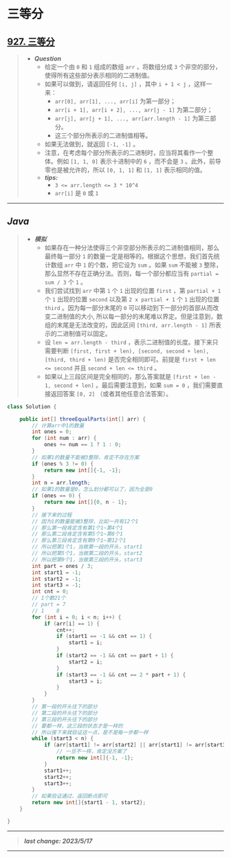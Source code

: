 # 三等分

## [927. 三等分](https://leetcode.cn/problems/three-equal-parts/)

> - ***Question***
>   - 给定一个由 `0` 和 `1` 组成的数组 `arr` ，将数组分成 `3` 个非空的部分，使得所有这些部分表示相同的二进制值。
>   - 如果可以做到，请返回任何 `[i, j]` ，其中 `i + 1 < j` ，这样一来：
>     - `arr[0], arr[1], ..., arr[i]` 为第一部分；
>     - `arr[i + 1], arr[i + 2], ..., arr[j - 1]` 为第二部分；
>     - `arr[j], arr[j + 1], ..., arr[arr.length - 1]` 为第三部分。
>     - 这三个部分所表示的二进制值相等。
>   - 如果无法做到，就返回 `[-1, -1]` 。
>   - 注意，在考虑每个部分所表示的二进制时，应当将其看作一个整体。例如 `[1, 1, 0]` 表示十进制中的 `6` ，而不会是 `3` 。此外，前导零也是被允许的，所以 `[0, 1, 1]` 和 `[1, 1]` 表示相同的值。
>   - ***tips:***
>     - `3 <= arr.length <= 3 * 10^4`
>     - `arr[i]` 是 `0` 或 `1`

---

## *Java*

> - ***模拟***
>   - 如果存在一种分法使得三个非空部分所表示的二进制值相同，那么最终每一部分 `1` 的数量一定是相等的。根据这个思想，我们首先统计数组 `arr` 中 `1` 的个数，把它设为 `sum` 。如果 `sum` 不能被 `3` 整除，那么显然不存在正确分法。否则，每一个部分都应当有 `partial = sum / 3` 个 `1` 。
>   - 我们尝试找到 `arr` 中第 `1` 个 `1` 出现的位置 `first` ，第 `partial + 1` 个 `1` 出现的位置 `second` 以及第 `2 x partial + 1` 个 `1` 出现的位置 `third` 。因为每一部分末尾的 `0` 可以移动到下一部分的首部从而改变二进制值的大小, 所以每一部分的末尾难以界定。但是注意到，数组的末尾是无法改变的，因此区间 `[third, arr.length - 1]` 所表示的二进制值可以固定。
>   - 设 `len = arr.length - third` ，表示二进制值的长度。接下来只需要判断 `[first, first + len), [second, second + len), [third, third + len)` 是否完全相同即可。前提是 `first + len <= second` 并且 `second + len <= third` 。
>   - 如果以上三段区间是完全相同的，那么答案就是 `[first + len - 1, second + len]` 。最后需要注意到，如果 `sum = 0` ，我们需要直接返回答案 `[0, 2]` （或者其他任意合法答案）。

```java
class Solution {

    public int[] threeEqualParts(int[] arr) {
        // 计算arr中1的数量
        int ones = 0;
        for (int num : arr) {
            ones += num == 1 ? 1 : 0;
        }
        // 如果1的数量不能被3整除，肯定不存在方案
        if (ones % 3 != 0) {
            return new int[]{-1, -1};
        }
        int n = arr.length;
        // 如果1的数量是0，怎么划分都可以了，因为全是0
        if (ones == 0) {
            return new int[]{0, n - 1};
        }
        // 接下来的过程
        // 因为1的数量能被3整除，比如一共有12个1
        // 那么第一段肯定含有第1个1~第4个1
        // 那么第二段肯定含有第5个1~第8个1
        // 那么第三段肯定含有第9个1~第12个1
        // 所以把第1个1，当做第一段的开头，start1
        // 所以把第5个1，当做第二段的开头，start2
        // 所以把第9个1，当做第三段的开头，start3
        int part = ones / 3;
        int start1 = -1;
        int start2 = -1;
        int start3 = -1;
        int cnt = 0;
        // 1个数21个
        // part = 7
        // 1    8
        for (int i = 0; i < n; i++) {
            if (arr[i] == 1) {
                cnt++;
                if (start1 == -1 && cnt == 1) {
                    start1 = i;
                }
                if (start2 == -1 && cnt == part + 1) {
                    start2 = i;
                }
                if (start3 == -1 && cnt == 2 * part + 1) {
                    start3 = i;
                }
            }
        }
        // 第一段的开头往下的部分
        // 第二段的开头往下的部分
        // 第三段的开头往下的部分
        // 要都一样，这三段的状态才是一样的
        // 所以接下来就验证这一点，是不是每一步都一样
        while (start3 < n) {
            if (arr[start1] != arr[start2] || arr[start1] != arr[start3]) {
                // 一旦不一样，肯定没方案了
                return new int[]{-1, -1};
            }
            start1++;
            start2++;
            start3++;
        }
        // 如果验证通过，返回断点即可
        return new int[]{start1 - 1, start2};
    }

}
```

---

> ***last change: 2023/5/17***

---
